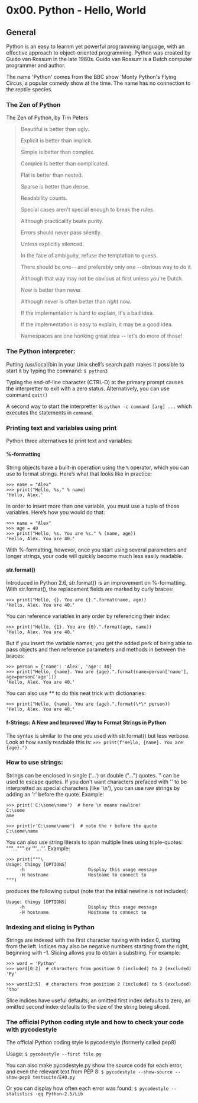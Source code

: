 # 0x00. Python - Hello, World

## General
Python is an easy to learnm yet powerful programming language, with an effective approach to object-oriented programming. Python was created by Guido van Rossum in the late 1980s. Guido van Rossum is a Dutch computer programmer and author.

The name 'Python' comes from the BBC show 'Monty Python's Flying Circus, a popular comedy show at the time. The name has no connection to the reptile species.

### The Zen of Python
The Zen of Python, by Tim Peters
> Beautiful is better than ugly.
>
> Explicit is better than implicit.
>
> Simple is better than complex.
>
> Complex is better than complicated.
>
> Flat is better than nested.
>
> Sparse is better than dense.
>
> Readability counts.
>
> Special cases aren't special enough to break the rules.
>
> Although practicality beats purity.
>
> Errors should never pass silently.
>
> Unless explicitly silenced.
>
> In the face of ambiguity, refuse the temptation to guess.
>
> There should be one-- and preferably only one --obvious way to do it.
>
> Although that way may not be obvious at first unless you're Dutch.
>
> Now is better than never.
>
> Although never is often better than *right* now.
>
> If the implementation is hard to explain, it's a bad idea.
>
> If the implementation is easy to explain, it may be a good idea.
>
>  Namespaces are one honking great idea -- let's do more of those!

### The Python interpreter:
Putting /usr/local/bin in your Unix shell’s search path makes it possible to start it by typing the command:
`$ python3`

Typing the end-of-line character (CTRL-D) at the primary prompt causes the interpretter to exit with a zero status.
Alternatively, you can use command `quit()`

A second way to start the interpretter is `python -c command [arg] ...` which executes the statements in `command`.

### Printing text and variables using **print**
Python three alternatives to print text and variables:

#### %-formatting
String objects have a built-in operation using the `%` operator, which you can use to format strings. Here’s what that looks like in practice:
```
>>> name = "Alex"
>>> print("Hello, %s." % name)
'Hello, Alex.'
```
In order to insert more than one variable, you must use a tuple of those variables. Here’s how you would do that:
```
>>> name = "Alex"
>>> age = 40
>>> print("Hello, %s. You are %s." % (name, age))
'Hello, Alex. You are 40.'
```
With %-formatting, however, once you start using several parameters and longer strings, your code will quickly become much less easily readable.

#### str.format()
Introduced in Python 2.6, str.format()  is an improvement on %-formatting. With str.format(), the replacement fields are marked by curly braces:
```
>>> print("Hello, {}. You are {}.".format(name, age))
'Hello, Alex. You are 40.'
```
You can reference variables in any order by referencing their index:
```
>>> print("Hello, {1}. You are {0}.".format(age, name))
'Hello, Alex. You are 40.'
```
But if you insert the variable names, you get the added perk of being able to pass objects and then reference parameters and methods in between the braces:
```
>>> person = {'name': 'Alex', 'age': 40}
>>> print("Hello, {name}. You are {age}.".format(name=person['name'], age=person['age']))
'Hello, Alex. You are 40.'
```
You can also use ** to do this neat trick with dictionaries:
```
>>> print("Hello, {name}. You are {age}.".format(\*\* person))
'Hello, Alex. You are 40.'
```
#### f-Strings: A New and Improved Way to Format Strings in Python
The syntax is similar to the one you used with str.format() but less verbose. Look at how easily readable this is:
`>>> print(f"Hello, {name}. You are {age}.")`

### How to use strings:
Strings can be enclosed in single ('...') or double ("...") quotes. '\' can be used to escape quotes. If you don't want characters prefaced with '\' to be interpretted as special characters (like '\n'), you can use raw strings by adding an 'r' before the quote. Example:
```
>>> print('C:\some\name')  # here \n means newline!
C:\some
ame

>>> print(r'C:\some\name')  # note the r before the quote
C:\some\name
```
You can also use string literals to span multiple lines using triple-quotes: """...""" or '''...'''. Example:
```
>>> print("""\
Usage: thingy [OPTIONS]
     -h                        Display this usage message
     -H hostname               Hostname to connect to
""")
```
produces the following output (note that the initial newline is not included):
```
Usage: thingy [OPTIONS]
     -h                        Display this usage message
     -H hostname               Hostname to connect to
```
### Indexing and slicing in Python
Strings are indexed with the first character having with index 0, starting from the left. Indices may also be negative numbers starting from the right, beginning with -1. Slicing allows you to obtain a substring. For example:
```
>>> word = 'Python'
>>> word[0:2]  # characters from position 0 (included) to 2 (excluded)
'Py'

>>> word[2:5]  # characters from position 2 (included) to 5 (excluded)
'tho'
```
Slice indices have useful defaults; an omitted first index defaults to zero, an omitted second index defaults to the size of the string being sliced.

### The official Python coding style and how to check your code with **pycodestyle**
The official Python coding style is pycodestyle (formerly called pep8)

Usage:
`$ pycodestyle --first file.py`

You can also make pycodestyle.py show the source code for each error, and even the relevant text from PEP 8:
`$ pycodestyle --show-source --show-pep8 testsuite/E40.py`

Or you can display how often each error was found:
`$ pycodestyle --statistics -qq Python-2.5/Lib`
